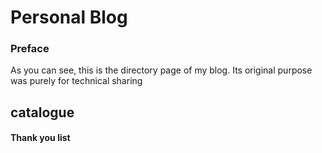 # Personal Blog

### Preface
As you can see, this is the directory page of my blog. Its original purpose was purely for technical sharing

## catalogue

#### Thank you list